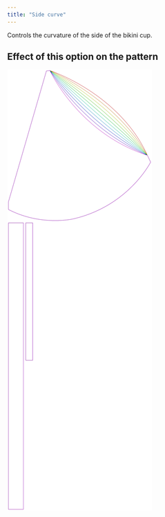```yaml
---
title: "Side curve"
---
```


Controls the curvature of the side of the bikini cup.

## Effect of this option on the pattern

![This image shows the effect of this option by superimposing several variants that have a different value for this option](bee_sidecurve_sample.svg "Effect of this option on the pattern")

